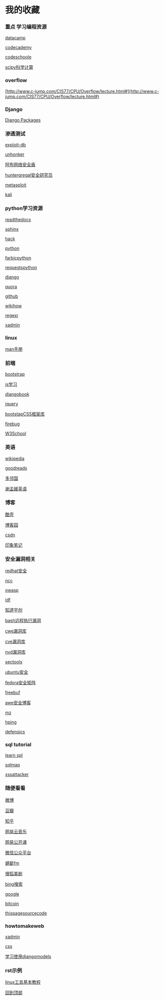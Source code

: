 # 我的收藏

### 重点 学习编程资源

<a href="https://www.datacamp.com/">datacamp</a>

<a href="https://www.codecademy.com/">codecademy</a>

<a href="https://www.codeschool.com/">codeschoole</a>

<a href="https://www.scipy.org/">scipy科学计算</a>

### overflow
[http://www.c-jump.com/CIS77/CPU/Overflow/lecture.html#](http://www.c-jump.com/CIS77/CPU/Overflow/lecture.html#)

### Django

<a href="https://djangopackages.org">Django Packages</a>


### 渗透测试
<a href="https://www.exploit-db.com/" target="_blank">exploit-db</a>

<a href="https://www.unhonker.com/">unhonker</a>

<a href="http://sshack.blog.51cto.com/">阿布网络安全盾</a>

<a href="https://github.com/huntergregal/mimipenguin" target="blank">huntergregal安全研究员</a>

<a href="https://www.metasploit.com/" target="_blank">metasploit</a>

<a href="https://www.kali.org/">kali</a>

### python学习资源

<a href="https://readthedocs.org/">readthedocs</a>

<a href="http://www.sphinx-doc.org/en/stable/">sphinx</a>

<a href="http://www.hackingarticles.in/">hack</a>

<a href="https://www.python.org/" target="_blank">python</a>

<a href="http://www.fabfile.org/" target="_blank">farbicpython</a>

<a href="http://docs.python-requests.org/en/latest/" target="_blank">requestspython</a>

<a href="https://www.djangoproject.com/" target="_blank">django</a>

<a href="https://www.quora.com/" target="_blank">quora</a>

<a href="https://github.com/" target="_blank">github</a>

<a href="http://www.wikihow.com/Main-Page" target="_blank">wikihow</a>

<a href="http://www.regexr.com/" target="_blank">regexr</a>

<a href="http://sshwsfc.github.io/xadmin/" target="_blank">xadmin</a>

### linux
<a href="https://linux.die.net/" target="_blank">man手册</a>

### 前端
<a href="https://getbootstrap.com/" target="_blank">bootstrap</a>

<a href="https://www.codecademy.com/learn/javascript">js学习</a>

<a href="http://djangobook.py3k.cn" target="_blank">djangobook</a>

<a href="http://api.jquery.com/" target="_blank">jquery</a>

<a href="http://www.bootcss.com/" target="_blank">bootstapCSS框架库</a>

<a href="http://getfirebug.com" target="_blank"> firebug </a>

<a href="http://www.w3school.com.cn" target="_blank"> W3School</a>

### 英语
<a href="https://en.wikipedia.org/wiki/Main_Page" target="_blank">wikipedia</a>

<a href="https://www.goodreads.com/" target="_blank">goodreads</a>

<a href="http://www.duolingo.cn/" target="_blank">多邻国</a>

<a href="http://xiemengyuan.cn/" target="_blank">谢孟媛英语</a>

### 博客

<a href="http://coolshell.cn/articles/17583.html" target="_blank">酷壳</a>

<a href="http://www.cnblogs.com/" target="_blank">博客园</a>

<a href="http://blog.csdn.net/lineuman" target="_blank">csdn</a>

<a href="https://www.yinxiang.com/" target="_blank">印象笔记</a>

### 安全漏洞相关
<a href="https://access.redhat.com/documentation/zh-CN/Red_Hat_Enterprise_Linux/7/html/Security_Guide/chap-Overview_of_Security_Topics.html#sec-What_is_Computer_Security">redhat安全</a>

<a href="https://github.com/nccgroup">ncc</a>

<a href="https://www.owasp.org/index.php/Main_Page">owasp</a>

<a href="http://ctf.idf.cn">idf</a>

<a href="http://blog.knownsec.com/" target="_blank">知道宇创</a>

<a href="http://sec.chinabyte.com/196/13092196.shtml">bash远程执行漏洞</a>

<a href="http://cwe.mitre.org/data/index.html#review" target="_blank">cwe漏洞库</a>

<a href="http://cve.mitre.org/" target="_blank">cve漏洞库</a>

<a href="https://nvd.nist.gov/" target="_blank">nvd漏洞库</a>

<a href="http://sectools.org/" target="_blank">sectools</a>

<a href="https://wiki.ubuntu.com/Security/Features" target="_blank">ubuntu安全</a>

<a href="http://fedoraproject.org/wiki/Security_Features_Matrix" target="_blank">fedora安全矩阵</a>

<a href="http://www.freebuf.com/" >freebuf</a>

<a href="http://www.awe.com/mark/">awe安全博客</a>

<a href="http://www.perihel.at/sec/mz/">mz</a>

<a href="http://hping.org/">hping</a>

<a href="http://www.codenomicon.com/products/defensics/">defensics</a>

### sql tutorial
<a href="http://www.dofactory.com/sql/tutorial">learn spl</a>

<a href="http://sqlmap.org" target="_blank">sqlmap</a>

<a href="http://helpagesl.org/htmlpurifier/smoketests/xssAttacks.php">xssattacker</a>

### 随便看看
<a href="http://weibo.com" target="_blank">微博</a>

<a href="https://www.douban.com/" target="_blank">豆瓣</a>

<a href="https://www.zhihu.com/" target="_blank">知乎</a>

<a href="http://music.163.com/" target="_blank">网易云音乐</a>

<a href="http://open.163.com/" target="_blank">网易公开课</a>

<a href="https://mp.weixin.qq.com/" >微信公众平台</a>

<a href="http://www.qingting.fm/#/home" target="_blank">蜻蜓fm</a>

<a href=" http://tv.sohu.com/drama/us/" target="_blank">搜狐美剧</a>

<a href="http://global.bing.com/" target="_blank">bing搜索</a>

<a href="https://www.google.com/" target="_blank">google</a>

<a href="https://bitcoin.org/en/getting-started" target="_blank">bitcoin</a>

<a href="https://github.com/lineuman/mainpage/blob/master/mainpage.html" >thispagesourcecode</a>

### howtomakeweb
<a href="https://xadmin.readthedocs.io/en/latest/quickstart.html" target="_blank"> xadmin</a>

<a href="http://www.w3school.com.cn/css/index.asp" target="_blank">css</a>

<a href="https://docs.djangoproject.com/en/dev/topics/db/models/" target="_blank">学习使用djangomodels</a>

### rst示例

[linux工具基本教程](http://linuxtools-rst.readthedocs.io/zh_CN/latest/index.html)

<a href="#" >回到顶部</a>
